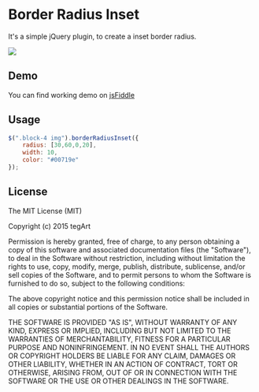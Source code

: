 # Border Radius Inset

It's a simple jQuery plugin, to create a inset border radius. 

<img src="https://habrastorage.org/files/f68/a63/33e/f68a6333e77f437fbed0fccc8bef20b0.png" />

## Demo

You can find working demo on <a href="http://jsfiddle.net/53vq5pn1/">jsFiddle</a>

## Usage
```javascript
$(".block-4 img").borderRadiusInset({
    radius: [30,60,0,20],
    width: 10,
    color: "#00719e"
});
```
## License

The MIT License (MIT)

Copyright (c) 2015 tegArt

Permission is hereby granted, free of charge, to any person obtaining a copy
of this software and associated documentation files (the "Software"), to deal
in the Software without restriction, including without limitation the rights
to use, copy, modify, merge, publish, distribute, sublicense, and/or sell
copies of the Software, and to permit persons to whom the Software is
furnished to do so, subject to the following conditions:

The above copyright notice and this permission notice shall be included in all
copies or substantial portions of the Software.

THE SOFTWARE IS PROVIDED "AS IS", WITHOUT WARRANTY OF ANY KIND, EXPRESS OR
IMPLIED, INCLUDING BUT NOT LIMITED TO THE WARRANTIES OF MERCHANTABILITY,
FITNESS FOR A PARTICULAR PURPOSE AND NONINFRINGEMENT. IN NO EVENT SHALL THE
AUTHORS OR COPYRIGHT HOLDERS BE LIABLE FOR ANY CLAIM, DAMAGES OR OTHER
LIABILITY, WHETHER IN AN ACTION OF CONTRACT, TORT OR OTHERWISE, ARISING FROM,
OUT OF OR IN CONNECTION WITH THE SOFTWARE OR THE USE OR OTHER DEALINGS IN THE
SOFTWARE.
